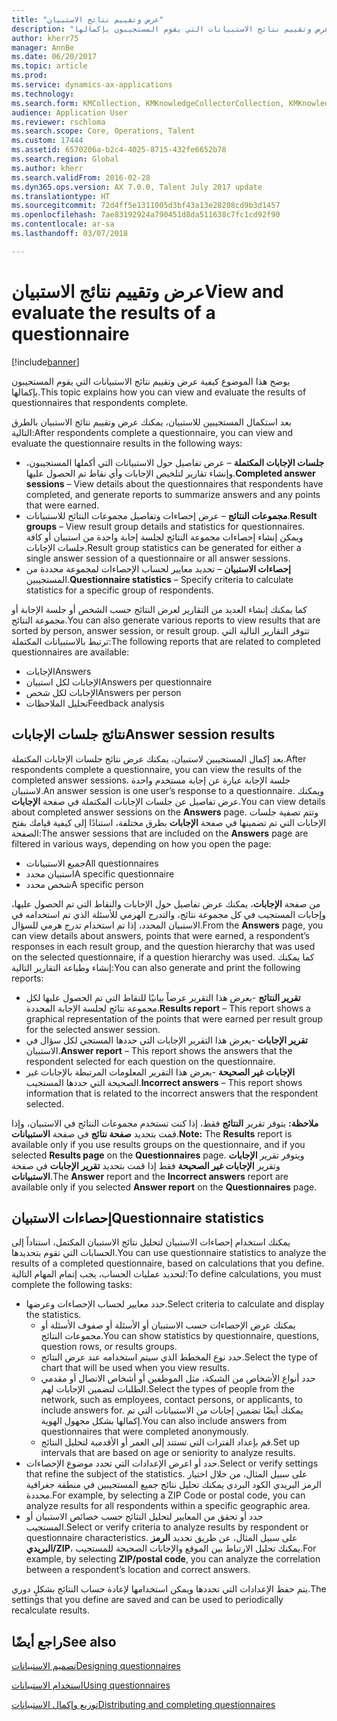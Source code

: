 ```yaml
---
title: "عرض وتقييم نتائج الاستبيان"
description: "يوضح هذا الموضوع كيفية عرض وتقييم نتائج الاستبيانات التي يقوم المستجيبون بإكمالها."
author: kherr75
manager: AnnBe
ms.date: 06/20/2017
ms.topic: article
ms.prod: 
ms.service: dynamics-ax-applications
ms.technology: 
ms.search.form: KMCollection, KMKnowledgeCollectorCollection, KMKnowledgeCollectorUserResults
audience: Application User
ms.reviewer: rschloma
ms.search.scope: Core, Operations, Talent
ms.custom: 17444
ms.assetid: 6570206a-b2c4-4025-8715-432fe6652b78
ms.search.region: Global
ms.author: kherr
ms.search.validFrom: 2016-02-28
ms.dyn365.ops.version: AX 7.0.0, Talent July 2017 update
ms.translationtype: HT
ms.sourcegitcommit: 72d4ff5e1311005d3bf43a13e28208cd9b3d1457
ms.openlocfilehash: 7ae83192924a790451d8da511638c7fc1cd92f90
ms.contentlocale: ar-sa
ms.lasthandoff: 03/07/2018

---
```


# <a name="view-and-evaluate-the-results-of-a-questionnaire"></a><span data-ttu-id="1a587-103">عرض وتقييم نتائج الاستبيان</span><span class="sxs-lookup"><span data-stu-id="1a587-103">View and evaluate the results of a questionnaire</span></span>

[!include[banner](includes/banner.md)]

<span data-ttu-id="1a587-104">يوضح هذا الموضوع كيفية عرض وتقييم نتائج الاستبيانات التي يقوم المستجيبون بإكمالها.</span><span class="sxs-lookup"><span data-stu-id="1a587-104">This topic explains how you can view and evaluate the results of questionnaires that respondents complete.</span></span> 

<span data-ttu-id="1a587-105">بعد استكمال المستجيبين للاستبيان، يمكنك عرض وتقييم نتائج الاستبيان بالطرق التالية:</span><span class="sxs-lookup"><span data-stu-id="1a587-105">After respondents complete a questionnaire, you can view and evaluate the questionnaire results in the following ways:</span></span>

-   <span data-ttu-id="1a587-106">**جلسات الإجابات المكتملة** – عرض تفاصيل حول الاستبيانات التي أكملها المستجيبون، وإنشاء تقارير لتلخيص الإجابات وأي نقاط تم الحصول عليها.</span><span class="sxs-lookup"><span data-stu-id="1a587-106">**Completed answer sessions** – View details about the questionnaires that respondents have completed, and generate reports to summarize answers and any points that were earned.</span></span>
-   <span data-ttu-id="1a587-107">**مجموعات النتائج** – عرض إحصاءات وتفاصيل مجموعات النتائح للاستبيانات.</span><span class="sxs-lookup"><span data-stu-id="1a587-107">**Result groups** – View result group details and statistics for questionnaires.</span></span> <span data-ttu-id="1a587-108">ويمكن إنشاء إحصاءات مجموعة النتائج لجلسة إجابة واحدة من استبيان أو كافة جلسات الإجابات.</span><span class="sxs-lookup"><span data-stu-id="1a587-108">Result group statistics can be generated for either a single answer session  of a questionnaire or all answer sessions.</span></span>
-   <span data-ttu-id="1a587-109">**إحصاءات الاستبيان** – تحديد معايير لحساب الإحصاءات لمجموعة محددة من المستجيبين.</span><span class="sxs-lookup"><span data-stu-id="1a587-109">**Questionnaire statistics** – Specify criteria to calculate statistics for a specific group of respondents.</span></span>

<span data-ttu-id="1a587-110">كما يمكنك إنشاء العديد من التقارير لعرض النتائج حسب الشخص أو جلسة الإجابة أو مجموعة النتائج.</span><span class="sxs-lookup"><span data-stu-id="1a587-110">You can also generate various reports to view results that are sorted by person, answer session, or result group.</span></span> <span data-ttu-id="1a587-111">تتوفر التقارير التالية التي ترتبط بالاستبيانات المكتملة:</span><span class="sxs-lookup"><span data-stu-id="1a587-111">The following reports that are related to completed questionnaires are available:</span></span>

-   <span data-ttu-id="1a587-112">الإجابات</span><span class="sxs-lookup"><span data-stu-id="1a587-112">Answers</span></span>
-   <span data-ttu-id="1a587-113">الإجابات لكل استبيان</span><span class="sxs-lookup"><span data-stu-id="1a587-113">Answers per questionnaire</span></span>
-   <span data-ttu-id="1a587-114">الإجابات لكل شخص</span><span class="sxs-lookup"><span data-stu-id="1a587-114">Answers per person</span></span>
-   <span data-ttu-id="1a587-115">تحليل الملاحظات</span><span class="sxs-lookup"><span data-stu-id="1a587-115">Feedback analysis</span></span>

## <a name="answer-session-results"></a><span data-ttu-id="1a587-116">نتائج جلسات الإجابات</span><span class="sxs-lookup"><span data-stu-id="1a587-116">Answer session results</span></span>
<span data-ttu-id="1a587-117">بعد إكمال المستجيبين لاستبيان، يمكنك عرض نتائج جلسات الإجابات المكتملة.</span><span class="sxs-lookup"><span data-stu-id="1a587-117">After respondents complete a questionnaire, you can view the results of the completed answer sessions.</span></span> <span data-ttu-id="1a587-118">جلسة الإجابة عبارة عن إجابة مستخدم واحدة لاستبيان.</span><span class="sxs-lookup"><span data-stu-id="1a587-118">An answer session is one user’s response to a questionnaire.</span></span> <span data-ttu-id="1a587-119">ويمكنك عرض تفاصيل عن جلسات الإجابات المكتملة في صفحة **الإجابات**.</span><span class="sxs-lookup"><span data-stu-id="1a587-119">You can view details about completed answer sessions on the **Answers** page.</span></span> <span data-ttu-id="1a587-120">وتتم تصفية جلسات الإجابات التي تم تضمينها في صفحة **الإجابات** بطرق مختلفة، استنادًا إلى كيفية قيامك بفتح الصفحة:</span><span class="sxs-lookup"><span data-stu-id="1a587-120">The answer sessions that are included on the **Answers** page are filtered in various ways, depending on how you open the page:</span></span>

-   <span data-ttu-id="1a587-121">جميع الاستبيانات</span><span class="sxs-lookup"><span data-stu-id="1a587-121">All questionnaires</span></span>
-   <span data-ttu-id="1a587-122">استبيان محدد</span><span class="sxs-lookup"><span data-stu-id="1a587-122">A specific questionnaire</span></span>
-   <span data-ttu-id="1a587-123">شخص محدد</span><span class="sxs-lookup"><span data-stu-id="1a587-123">A specific person</span></span>

<span data-ttu-id="1a587-124">من صفحة **الإجابات**، يمكنك عرض تفاصيل حول الإجابات والنقاط التي تم الحصول عليها، وإجابات المستجيب في كل مجموعة نتائج، والتدرج الهرمي للأسئلة الذي تم استخدامه في الاستبيان المحدد، إذا تم استخدام تدرج هرمي للسؤال.</span><span class="sxs-lookup"><span data-stu-id="1a587-124">From the **Answers** page, you can view details about answers, points that were earned, a respondent’s responses in each result group, and the question hierarchy that was used on the selected questionnaire, if a question hierarchy was used.</span></span> <span data-ttu-id="1a587-125">كما يمكنك إنشاء وطباعة التقارير التالية:</span><span class="sxs-lookup"><span data-stu-id="1a587-125">You can also generate and print the following reports:</span></span>

-   <span data-ttu-id="1a587-126">**تقرير النتائج** -يعرض هذا التقرير عرضاً بيانيًا للنقاط التي تم الحصول عليها لكل مجموعة نتائج لجلسة الإجابة المحددة.</span><span class="sxs-lookup"><span data-stu-id="1a587-126">**Results report** – This report shows a graphical representation of the points that were earned per result group for the selected answer session.</span></span>
-   <span data-ttu-id="1a587-127">**تقرير الإجابات** -يعرض هذا التقرير الإجابات التي حددها المستجي لكل سؤال في الاستبيان.</span><span class="sxs-lookup"><span data-stu-id="1a587-127">**Answer report** – This report shows the answers that the respondent selected for each question on the questionnaire.</span></span>
-   <span data-ttu-id="1a587-128">**الإجابات غير الصحيحة** -يعرض هذا التقرير المعلومات المرتبطة بالإجابات غير الصحيحة التي حددها المستجيب.</span><span class="sxs-lookup"><span data-stu-id="1a587-128">**Incorrect answers** – This report shows information that is related to the incorrect answers that the respondent selected.</span></span>

<span data-ttu-id="1a587-129">**ملاحظة:** يتوفر تقرير **النتائج** فقط، إذا كنت تستخدم مجموعات النتائج في الاستبيان، وإذا قمت بتحديد **صفحة نتائج** في صفحة **الاستبيانات**.</span><span class="sxs-lookup"><span data-stu-id="1a587-129">**Note:** The **Results** report is available only if you use results groups on the questionnaire, and if you selected **Results page** on the **Questionnaires** page.</span></span> <span data-ttu-id="1a587-130">ويتوفر تقرير **الإجابات** وتقرير **الإجابات غير الصحيحة** فقط إذا قمت بتحديد **تقرير الإجابات** في صفحة **الاستبيانات**.</span><span class="sxs-lookup"><span data-stu-id="1a587-130">The **Answer** report and the **Incorrect answers** report are available only if you selected **Answer report** on the **Questionnaires** page.</span></span>

## <a name="questionnaire-statistics"></a><span data-ttu-id="1a587-131">إحصاءات الاستبيان</span><span class="sxs-lookup"><span data-stu-id="1a587-131">Questionnaire statistics</span></span>
<span data-ttu-id="1a587-132">يمكنك استخدام إحصاءات الاستبيان لتحليل نتائج الاستبيان المكتمل، استناداً إلى الحسابات التي تقوم بتحديدها.</span><span class="sxs-lookup"><span data-stu-id="1a587-132">You can use questionnaire statistics to analyze the results of a completed questionnaire, based on calculations that you define.</span></span> <span data-ttu-id="1a587-133">لتحديد عمليات الحساب، يجب إتمام المهام التالية:</span><span class="sxs-lookup"><span data-stu-id="1a587-133">To define calculations, you must complete the following tasks:</span></span>

-   <span data-ttu-id="1a587-134">حدد معايير لحساب الإحصاءات وعرضها.</span><span class="sxs-lookup"><span data-stu-id="1a587-134">Select criteria to calculate and display the statistics.</span></span>
    -   <span data-ttu-id="1a587-135">يمكنك عرض الإحصاءات حسب الاستبيان أو الأسئلة أو صفوف الأسئلة أو مجموعات النتائج.</span><span class="sxs-lookup"><span data-stu-id="1a587-135">You can show statistics by questionnaire, questions, question rows, or results groups.</span></span>
    -   <span data-ttu-id="1a587-136">حدد نوع المخطط الذي سيتم استخدامه عند عرض النتائج.</span><span class="sxs-lookup"><span data-stu-id="1a587-136">Select the type of chart that will be used when you view results.</span></span>
    -   <span data-ttu-id="1a587-137">حدد أنواع الأشخاص من الشبكة، مثل الموظفين أو أشخاص الاتصال أو مقدمي الطلبات لتضمين الإجابات لهم.</span><span class="sxs-lookup"><span data-stu-id="1a587-137">Select the types of people from the network, such as employees, contact persons, or applicants, to include answers for.</span></span> <span data-ttu-id="1a587-138">يمكنك أيضًا تضمين إجابات من الاستبيانات التي تم إكمالها بشكل مجهول الهوية.</span><span class="sxs-lookup"><span data-stu-id="1a587-138">You can also include answers from questionnaires that were completed anonymously.</span></span>
    -   <span data-ttu-id="1a587-139">قم بإعداد الفترات التي تستند إلى العمر أو الأقدمية لتحليل النتائج.</span><span class="sxs-lookup"><span data-stu-id="1a587-139">Set up intervals that are based on age or seniority to analyze results.</span></span>
-   <span data-ttu-id="1a587-140">حدد أو اعرض الإعدادات التي تحدد موضوع الإحصاءات.</span><span class="sxs-lookup"><span data-stu-id="1a587-140">Select or verify settings that refine the subject of the statistics.</span></span> <span data-ttu-id="1a587-141">على سبيل المثال، من خلال اختيار الرمز البريدي الكود البردي يمكنك تحليل نتائج جميع المستجيبين في منطقة جغرافية محددة.</span><span class="sxs-lookup"><span data-stu-id="1a587-141">For example, by selecting a ZIP Code or postal code, you can analyze results for all respondents within a specific geographic area.</span></span>
-   <span data-ttu-id="1a587-142">حدد أو تحقق من المعايير لتحليل النتائج حسب خصائص الاستبيان أو المستجيب.</span><span class="sxs-lookup"><span data-stu-id="1a587-142">Select or verify criteria to analyze results by respondent or questionnaire characteristics.</span></span> <span data-ttu-id="1a587-143">على سبيل المثال، عن طريق تحديد **الرمز البريدي/ZIP**، يمكنك تحليل الارتباط بين الموقع والإجابات الصحيحة للمستجيب.</span><span class="sxs-lookup"><span data-stu-id="1a587-143">For example, by selecting **ZIP/postal code**, you can analyze the correlation between a respondent’s location and correct answers.</span></span>

<span data-ttu-id="1a587-144">يتم حفظ الإعدادات التي تحددها ويمكن استخدامها لإعادة حساب النتائج بشكلٍ دوري.</span><span class="sxs-lookup"><span data-stu-id="1a587-144">The settings that you define are saved and can be used to periodically recalculate results.</span></span>

<a name="see-also"></a><span data-ttu-id="1a587-145">راجع أيضًا</span><span class="sxs-lookup"><span data-stu-id="1a587-145">See also</span></span>
--------

[<span data-ttu-id="1a587-146">تصميم الاستبيانات</span><span class="sxs-lookup"><span data-stu-id="1a587-146">Designing questionnaires</span></span>](design-questionnaires.md)

[<span data-ttu-id="1a587-147">استخدام الاستبيانات</span><span class="sxs-lookup"><span data-stu-id="1a587-147">Using questionnaires</span></span>](questionnaires.md)

[<span data-ttu-id="1a587-148">توزيع وإكمال الاستبيانات</span><span class="sxs-lookup"><span data-stu-id="1a587-148">Distributing and completing questionnaires</span></span>](distribute-questionnaires.md)


